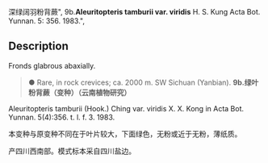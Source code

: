 深绿阔羽粉背蕨",
9b.**Aleuritopteris tamburii var. viridis** H. S. Kung Acta Bot. Yunnan. 5: 356. 1983.",

## Description
Fronds glabrous abaxially.

> ● Rare, in rock crevices; ca. 2000 m. SW Sichuan (Yanbian).
**9b.绿叶粉背蕨（变种）（云南植物研究）**

Aleuritopteris tamburii (Hook.) Ching var. viridis X. X. Kong in Acta Bot. Yunnan. 5(4):356. t. l. f. 3. 1983.

本变种与原变种不同在于叶片较大，下面绿色，无粉或近于无粉，薄纸质。

产四川西南部。模式标本采自四川盐边。
